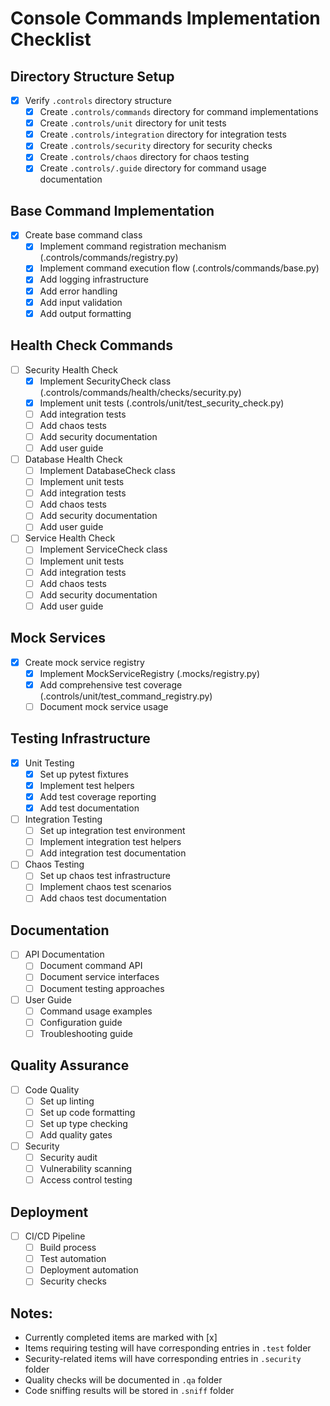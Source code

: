 # Console Commands Implementation Checklist

## Directory Structure Setup
- [x] Verify `.controls` directory structure
  - [x] Create `.controls/commands` directory for command implementations
  - [x] Create `.controls/unit` directory for unit tests
  - [x] Create `.controls/integration` directory for integration tests
  - [x] Create `.controls/security` directory for security checks
  - [x] Create `.controls/chaos` directory for chaos testing
  - [x] Create `.controls/.guide` directory for command usage documentation

## Base Command Implementation
- [x] Create base command class
  - [x] Implement command registration mechanism (.controls/commands/registry.py)
  - [x] Implement command execution flow (.controls/commands/base.py)
  - [x] Add logging infrastructure
  - [x] Add error handling
  - [x] Add input validation
  - [x] Add output formatting

## Health Check Commands
- [ ] Security Health Check
  - [x] Implement SecurityCheck class (.controls/commands/health/checks/security.py)
  - [x] Implement unit tests (.controls/unit/test_security_check.py)
  - [ ] Add integration tests
  - [ ] Add chaos tests
  - [ ] Add security documentation
  - [ ] Add user guide

- [ ] Database Health Check
  - [ ] Implement DatabaseCheck class
  - [ ] Implement unit tests
  - [ ] Add integration tests
  - [ ] Add chaos tests
  - [ ] Add security documentation
  - [ ] Add user guide

- [ ] Service Health Check
  - [ ] Implement ServiceCheck class
  - [ ] Implement unit tests
  - [ ] Add integration tests
  - [ ] Add chaos tests
  - [ ] Add security documentation
  - [ ] Add user guide

## Mock Services
- [x] Create mock service registry
  - [x] Implement MockServiceRegistry (.mocks/registry.py)
  - [x] Add comprehensive test coverage (.controls/unit/test_command_registry.py)
  - [ ] Document mock service usage

## Testing Infrastructure
- [x] Unit Testing
  - [x] Set up pytest fixtures
  - [x] Implement test helpers
  - [x] Add test coverage reporting
  - [x] Add test documentation

- [ ] Integration Testing
  - [ ] Set up integration test environment
  - [ ] Implement integration test helpers
  - [ ] Add integration test documentation

- [ ] Chaos Testing
  - [ ] Set up chaos test infrastructure
  - [ ] Implement chaos test scenarios
  - [ ] Add chaos test documentation

## Documentation
- [ ] API Documentation
  - [ ] Document command API
  - [ ] Document service interfaces
  - [ ] Document testing approaches

- [ ] User Guide
  - [ ] Command usage examples
  - [ ] Configuration guide
  - [ ] Troubleshooting guide

## Quality Assurance
- [ ] Code Quality
  - [ ] Set up linting
  - [ ] Set up code formatting
  - [ ] Set up type checking
  - [ ] Add quality gates

- [ ] Security
  - [ ] Security audit
  - [ ] Vulnerability scanning
  - [ ] Access control testing

## Deployment
- [ ] CI/CD Pipeline
  - [ ] Build process
  - [ ] Test automation
  - [ ] Deployment automation
  - [ ] Security checks

## Notes:
- Currently completed items are marked with [x]
- Items requiring testing will have corresponding entries in `.test` folder
- Security-related items will have corresponding entries in `.security` folder
- Quality checks will be documented in `.qa` folder
- Code sniffing results will be stored in `.sniff` folder 